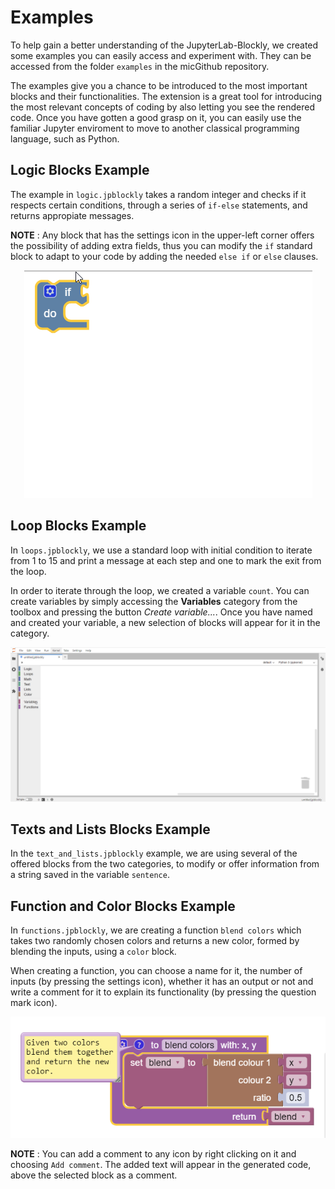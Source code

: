 # Examples

To help gain a better understanding of the JupyterLab-Blockly, we created some examples you can easily access and experiment with. They can be accessed from the folder `examples` in the micGithub repository.

The examples give you a chance to be introduced to the most important blocks and their functionalities. The extension is a great tool for introducing the most relevant concepts of coding by also letting you see the rendered code. Once you have gotten a good grasp on it, you can easily use the familiar Jupyter enviroment to move to another classical programming language, such as Python.

## Logic Blocks Example

The example in `logic.jpblockly` takes a random integer and checks if it respects certain conditions, through a series of `if-else` statements, and returns appropiate messages.

**NOTE** : Any block that has the settings icon in the upper-left corner offers the possibility of adding extra fields, thus you can modify the `if` standard block to adapt to your code by adding the needed `else if` or `else` clauses.

<p align="center">
  <img src="_static/ifBlock.gif" alt="Modifying if block"/>
</p>

## Loop Blocks Example

In `loops.jpblockly`, we use a standard loop with initial condition to iterate from 1 to 15 and print a message at each step and one to mark the exit from the loop.

In order to iterate through the loop, we created a variable `count`. You can create variables by simply accessing the **Variables** category from the toolbox and pressing the button _Create variable..._. Once you have named and created your variable, a new selection of blocks will appear for it in the category.

<p align="center">
  <img src="_static/creatingVariable.gif" alt="Creating a variable"/>
</p>

## Texts and Lists Blocks Example

In the `text_and_lists.jpblockly` example, we are using several of the offered blocks from the two categories, to modify or offer information from a string saved in the variable `sentence`.

## Function and Color Blocks Example

In `functions.jpblockly`, we are creating a function `blend colors` which takes two randomly chosen colors and returns a new color, formed by blending the inputs, using a `color` block.

When creating a function, you can choose a name for it, the number of inputs (by pressing the settings icon), whether it has an output or not and write a comment for it to explain its functionality (by pressing the question mark icon).

<p align="center">
  <img src="_static/commentBlock.png" alt="Function block with comment"/>
</p>

**NOTE** : You can add a comment to any icon by right clicking on it and choosing `Add comment`. The added text will appear in the generated code, above the selected block as a comment.
